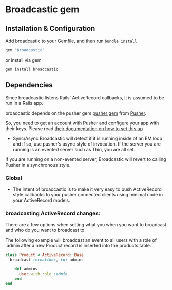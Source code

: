 Broadcastic gem
==========

## Installation & Configuration

Add broadcastic to your Gemfile, and then run `bundle install`

```ruby
gem 'broadcastic'
```

or install via gem

    gem install broadcastic

## Dependencies

Since broadcastic listens Rails' ActiveRecord callbacks, it is assumed to be run in a Rails app.

broadcastic depends on the pusher gem [pusher gem](https://github.com/pusher/pusher-gem) from [Pusher](http://pusher.com).

So, you need to get an account with Pusher and configure your app with their keys. Please read [their documentation on how to set this up](https://github.com/pusher/pusher-gem)

- Sync/Async
Broadcastic will detect if it is running inside of an EM loop and if so, use pusher's async style of invocation. If the server you are running is an evented server such as Thin, you are all set.

If you are running on a non-evented server, Broadcastic will revert to calling Pusher in a synchronous style.

### Global
 - The intent of broadcastic is to make it very easy to push ActiveRecord style callbacks to
 your pusher connected clients using minimal code in your ActiveRecord models.

### broadcasting ActiveRecord changes:
There are a few options when setting what you when you want to broadcast and who do you want to broadcast to.

The following example will broadcast an event to all users with a role of :admin after a new Product record is inserted into the
products table.

```ruby
class Product < ActiveRecord::Base
  broadcast :creations, to: admins

	def admins
	  User.with_role :admin
	end
end
```